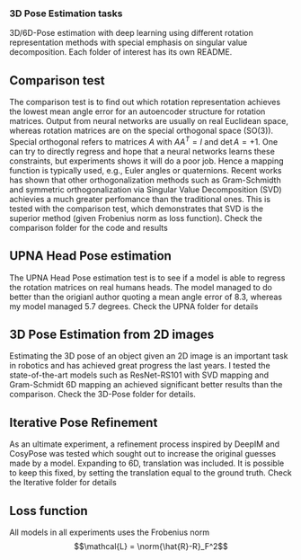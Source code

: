 ### 3D Pose Estimation tasks
3D/6D-Pose estimation with deep learning using different rotation representation methods with special emphasis on singular value decomposition. Each folder of interest has its own README.

## Comparison test
The comparison test is to find out which rotation representation achieves the lowest mean angle error for an autoencoder structure for rotation matrices. Output from neural networks are usually on real Euclidean space, whereas rotation matrices are on the special orthogonal space (SO(3)). Special orthogonal refers to matrices $A$ with $AA^T = I$ and $\det A = +1$. One can try to directly regress and hope that a neural networks learns these constraints, but experiments shows it will do a poor job. Hence a mapping function is typically used, e.g., Euler angles or quaternions. Recent works has shown that other orthogonalization methods such as Gram-Schmidth and symmetric orthogonalization via Singular Value Decomposition (SVD) achievies a much greater perfomance than the traditional ones. This is tested with the comparison test, which demonstrates that SVD is the superior method (given Frobenius norm as loss function). Check the comparison folder for the code and results


## UPNA Head Pose estimation
The UPNA Head Pose estimation test is to see if a model is able to regress the rotation matrices on real humans heads. The model managed to do better than the origianl author quoting a mean angle error of 8.3, whereas my model managed 5.7 degrees. Check the UPNA folder for details


## 3D Pose Estimation from 2D images
Estimating the 3D pose of an object given an 2D image is an important task in robotics and has achieved great progress the last years. I tested the state-of-the-art models such as ResNet-RS101 with SVD mapping and Gram-Schmidt 6D mapping an achieved significant better results than the comparison. Check the 3D-Pose folder for details.

## Iterative Pose Refinement
As an ultimate experiment, a refinement process inspired by DeepIM and CosyPose was tested which sought out to increase the original guesses made by a model. Expanding to 6D, translation was included. It is possible to keep this fixed, by setting the translation equal to the ground truth. Check the Iterative folder for details

## Loss function
All models in all experiments uses the Frobenius norm
$$\mathcal{L} = \norm{\hat{R}-R}_F^2$$